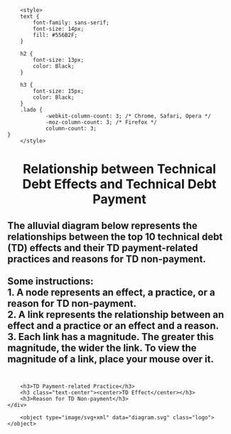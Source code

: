 <html>
		
		<style>
		text {
			font-family: sans-serif;
			font-size: 14px;
			fill: #556B2F;
		}

		h2 {
			font-size: 13px;
			color: Black;
		}
		
		h3 {
			font-size: 15px;
			color: Black;
		}
		.lado {
    			-webkit-column-count: 3; /* Chrome, Safari, Opera */
    			-moz-column-count: 3; /* Firefox */
    			column-count: 3;
	}
		</style>
  <body>
    <h1 class="text-center"><center>Relationship between Technical Debt Effects and Technical Debt Payment</center></h1>
    <h2> The alluvial diagram below represents the relationships between the top 10 technical debt (TD) effects and their TD payment-related practices and reasons for TD non-payment. <br> <br>
		Some instructions: <br>
		1. A node represents an effect, a practice, or a reason for TD non-payment. <br>
		2. A link represents the relationship between an effect and a practice or an effect and a reason. <br>
		3. Each link has a magnitude. The greater this magnitude, the wider the link. To view the magnitude of a link, place your mouse over it. <br> <br></h2>
		<div class="lado">

		<h3>TD Payment-related Practice</h3>
		<h3 class="text-center"><center>TD Effect</center></h3>
		<h3>Reason for TD Non-payment</h3>
	</div>
	
		<object type="image/svg+xml" data="diagram.svg" class="logo"></object>
  </body>
</html>
